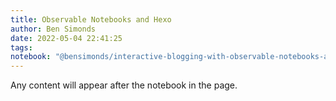 ```yaml
---
title: Observable Notebooks and Hexo
author: Ben Simonds
date: 2022-05-04 22:41:25
tags:
notebook: "@bensimonds/interactive-blogging-with-observable-notebooks-and-hexo"
---
```


Any content will appear after the notebook in the page.